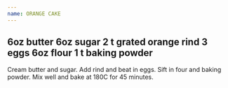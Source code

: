 ```yaml
---
name: ORANGE CAKE
---
```

6oz butter
6oz sugar
2 t grated orange rind
3 eggs
6oz flour
1 t baking powder
---
Cream butter and sugar.  Add rind and beat in eggs.  Sift in four and baking powder.  Mix well and bake at 180C for 45 minutes.

